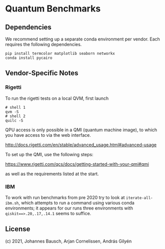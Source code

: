 # Quantum Benchmarks


## Dependencies

We recommend setting up a separate conda environment per vendor.
Each requires the following dependencies.

    pip install termcolor matplotlib seaborn networkx
    conda install pycairo


## Vendor-Specific Notes

### Rigetti

To run the rigetti tests on a local QVM, first launch

    # shell 1
    qvm -S
    # shell 2
    quilc -S

QPU access is only possible in a QMI (quantum machine image), to which you have
access to via the web interface.

http://docs.rigetti.com/en/stable/advanced_usage.html#advanced-usage

To set up the QMI, use the following steps:

https://www.rigetti.com/qcs/docs/getting-started-with-your-qmi#qmi

as well as the requirements listed at the start.


### IBM

To work with run benchmarks from pre 2020 try to look at `iterate-all-ibm.sh`, which attempts to run a command using various conda environments; it appears for our runs three environments with `qiskit==>.20,.17,.14.1` seems to suffice.


## License

(c) 2021, Johannes Bausch, Arjan Cornelissen, András Gilyén
